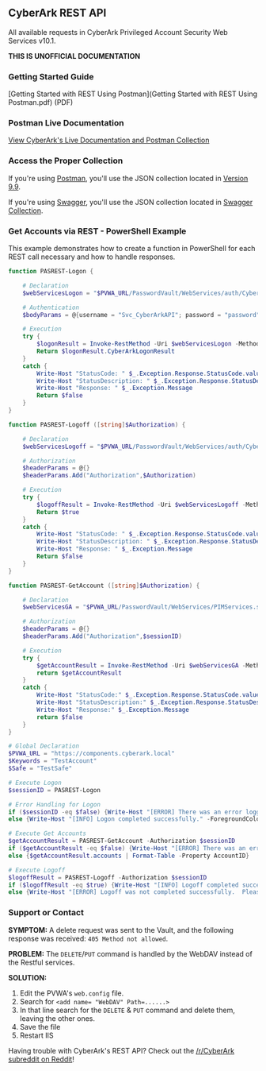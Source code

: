 ## CyberArk REST API

All available requests in CyberArk Privileged Account Security Web Services v10.1.

**THIS IS UNOFFICIAL DOCUMENTATION**

### Getting Started Guide

[Getting Started with REST Using Postman](Getting Started with REST Using Postman.pdf) (PDF)

### Postman Live Documentation

[View CyberArk's Live Documentation and Postman Collection](http://cybr.rocks/RESTAPIv10)

### Access the Proper Collection

If you're using [Postman](https://www.getpostman.com/), you'll use the JSON collection located in [Version 9.9](Version%209.9).

If you're using [Swagger](https://swagger.io), you'll use the JSON collection located in [Swagger Collection](Swagger%20Collections).

### Get Accounts via REST - PowerShell Example

This example demonstrates how to create a function in PowerShell for each REST call necessary and how to handle responses.

```powershell
function PASREST-Logon {

    # Declaration
    $webServicesLogon = "$PVWA_URL/PasswordVault/WebServices/auth/Cyberark/CyberArkAuthenticationService.svc/Logon"

    # Authentication
    $bodyParams = @{username = "Svc_CyberArkAPI"; password = "password"} | ConvertTo-JSON

    # Execution
    try {
        $logonResult = Invoke-RestMethod -Uri $webServicesLogon -Method POST -ContentType "application/json" -Body $bodyParams -ErrorVariable logonResultErr
        Return $logonResult.CyberArkLogonResult
    }
    catch {
        Write-Host "StatusCode: " $_.Exception.Response.StatusCode.value__
        Write-Host "StatusDescription: " $_.Exception.Response.StatusDescription
        Write-Host "Response: " $_.Exception.Message
        Return $false
    }
}

function PASREST-Logoff ([string]$Authorization) {

    # Declaration
    $webServicesLogoff = "$PVWA_URL/PasswordVault/WebServices/auth/Cyberark/CyberArkAuthenticationService.svc/Logoff"

    # Authorization
    $headerParams = @{}
    $headerParams.Add("Authorization",$Authorization)

    # Execution
    try {
        $logoffResult = Invoke-RestMethod -Uri $webServicesLogoff -Method POST -ContentType "application/json" -Header $headerParams -ErrorVariable logoffResultErr
        Return $true
    }
    catch {
        Write-Host "StatusCode: " $_.Exception.Response.StatusCode.value__
        Write-Host "StatusDescription: " $_.Exception.Response.StatusDescription
        Write-Host "Response: " $_.Exception.Message
        Return $false
    }
}

function PASREST-GetAccount ([string]$Authorization) {

    # Declaration
    $webServicesGA = "$PVWA_URL/PasswordVault/WebServices/PIMServices.svc/Accounts?Keywords=$Keywords&Safe=$Safe"

    # Authorization
    $headerParams = @{}
    $headerParams.Add("Authorization",$sessionID)

    # Execution
    try {
        $getAccountResult = Invoke-RestMethod -Uri $webServicesGA -Method GET -ContentType "application/json" -Headers $headerParams -ErrorVariable getAccountResultErr
        return $getAccountResult
    }
    catch {
        Write-Host "StatusCode:" $_.Exception.Response.StatusCode.value__
        Write-Host "StatusDescription:" $_.Exception.Response.StatusDescription
        Write-Host "Response:" $_.Exception.Message
        return $false
    }
}

# Global Declaration
$PVWA_URL = "https://components.cyberark.local"
$Keywords = "TestAccount"
$Safe = "TestSafe"

# Execute Logon
$sessionID = PASREST-Logon

# Error Handling for Logon
if ($sessionID -eq $false) {Write-Host "[ERROR] There was an error logging into the Vault." -ForegroundColor Red; break}
else {Write-Host "[INFO] Logon completed successfully." -ForegroundColor DarkYellow}

# Execute Get Accounts
$getAccountResult = PASREST-GetAccount -Authorization $sessionID
if ($getAccountResult -eq $false) {Write-Host "[ERROR] There was an error getting the account from the Vault."-ForegroundColor Red; break}
else {$getAccountResult.accounts | Format-Table -Property AccountID}

# Execute Logoff
$logoffResult = PASREST-Logoff -Authorization $sessionID
if ($logoffResult -eq $true) {Write-Host "[INFO] Logoff completed successfully." -ForegroundColor DarkYellow}
else {Write-Host "[ERROR] Logoff was not completed successfully.  Please logout manually using Authorization token:" $sessionID -ForegroundColor Red}
```

### Support or Contact

**SYMPTOM:**
A delete request was sent to the Vault, and the following response was received: `405 Method not allowed`.

**PROBLEM:**
The `DELETE`/`PUT` command is handled by the WebDAV instead of the Restful services.

**SOLUTION:**
1. Edit the PVWA's `web.config` file.
2. Search for `<add name= "WebDAV" Path=......>`
3. In that line search for the `DELETE` & `PUT` command and delete them, leaving the other ones.
4. Save the file
5. Restart IIS

Having trouble with CyberArk's REST API? Check out the [/r/CyberArk subreddit on Reddit](https://reddit.com/r/CyberArk)!
